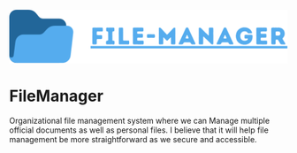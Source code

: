 
![Expense Tracker Logo](file-manager-icon.svg)



# FileManager

Organizational file management system where we can Manage multiple official documents as well as personal files. I believe that it will help file management be more straightforward as we secure and accessible.
